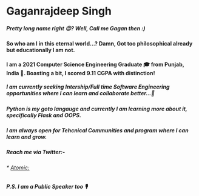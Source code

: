 # Gaganrajdeep Singh
##### Pretty long name right 😐? Well, Call me Gagan then :)

#### So who am I in this eternal world...? Damn, Got too philosophical already but educationally I am not.
#### I am a 2021 Computer Science Engineering Graduate 🎓 from Punjab, India 💖. Boasting a bit, I scored 9.11 CGPA with distinction!

##### I am currently seeking Intership/Full time Software Engineering opportunities where I can learn and collaborate better...💼
##### Python is my goto langauge and currently I am learning more about it, specifically Flask and OOPS.

##### I am always open for Tehcnical Communities and program where I can learn and grow.
##### Reach me via Twitter:- 
###### * [Atomic:](https://twitter.com/__gaganraj__)

##### P.S. I am a Public Speaker too 🎙


<!--
**git-gagan/git-gagan** is a ✨ _special_ ✨ repository because its `README.md` (this file) appears on your GitHub profile.

Here are some ideas to get you started:

- 🔭 I’m currently working on ...
- 🌱 I’m currently learning ...
- 👯 I’m looking to collaborate on ...
- 🤔 I’m looking for help with ...
- 💬 Ask me about ...
- 📫 How to reach me: ...
- 😄 Pronouns: ...
- ⚡ Fun fact: ...
-->
